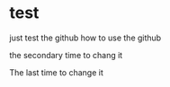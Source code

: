 # test
just test the github
how to use the github

the secondary time to chang it


The last time to change it
